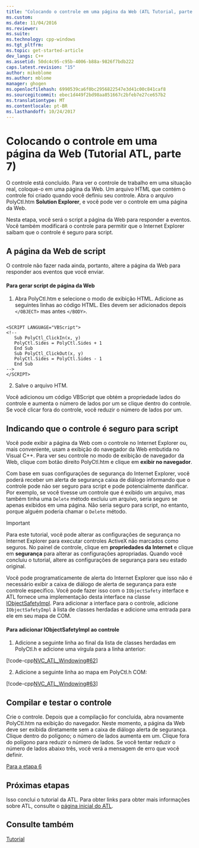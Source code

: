 ```yaml
---
title: "Colocando o controle em uma página da Web (ATL Tutorial, parte 7) | Microsoft Docs"
ms.custom: 
ms.date: 11/04/2016
ms.reviewer: 
ms.suite: 
ms.technology: cpp-windows
ms.tgt_pltfrm: 
ms.topic: get-started-article
dev_langs: C++
ms.assetid: 50dc4c95-c95b-4006-b88a-9826f7bdb222
caps.latest.revision: "15"
author: mikeblome
ms.author: mblome
manager: ghogen
ms.openlocfilehash: 6990539ca6f0bc2956822547e3d41c00c841caf8
ms.sourcegitcommit: ebec1d449f2bd98aa851667c2bfeb7e27ce657b2
ms.translationtype: MT
ms.contentlocale: pt-BR
ms.lasthandoff: 10/24/2017
---
```

# <a name="putting-the-control-on-a-web-page-atl-tutorial-part-7"></a>Colocando o controle em uma página da Web (Tutorial ATL, parte 7)
O controle está concluído. Para ver o controle de trabalho em uma situação real, coloque-o em uma página da Web. Um arquivo HTML que contém o controle foi criado quando você definiu seu controle. Abra o arquivo PolyCtl.htm **Solution Explorer**, e você pode ver o controle em uma página da Web.  
  
 Nesta etapa, você será o script a página da Web para responder a eventos. Você também modificará o controle para permitir que o Internet Explorer saibam que o controle é seguro para script.  
  
## <a name="scripting-the-web-page"></a>A página da Web de script  
 O controle não fazer nada ainda, portanto, altere a página da Web para responder aos eventos que você enviar.  
  
#### <a name="to-script-the-web-page"></a>Para gerar script de página da Web  
  
1.  Abra PolyCtl.htm e selecione o modo de exibição HTML. Adicione as seguintes linhas ao código HTML. Eles devem ser adicionados depois `</OBJECT>` mas antes `</BODY>`.  
  
 ```  
 
 <SCRIPT LANGUAGE="VBScript">  
 <!--  
    Sub PolyCtl_ClickIn(x, y)  
    PolyCtl.Sides = PolyCtl.Sides + 1  
    End Sub  
    Sub PolyCtl_ClickOut(x, y)  
    PolyCtl.Sides = PolyCtl.Sides - 1  
    End Sub  
 -->  
 </SCRIPT>  
 ```  
  
2.  Salve o arquivo HTM.  
  
 Você adicionou um código VBScript que obtém a propriedade lados do controle e aumenta o número de lados por um se clique dentro do controle. Se você clicar fora do controle, você reduzir o número de lados por um.  
  
## <a name="indicating-that-the-control-is-safe-for-scripting"></a>Indicando que o controle é seguro para script  
 Você pode exibir a página da Web com o controle no Internet Explorer ou, mais conveniente, usam a exibição do navegador da Web embutida no Visual C++. Para ver seu controle no modo de exibição de navegador da Web, clique com botão direito PolyCtl.htm e clique em **exibir no navegador**.  
  
 Com base em suas configurações de segurança do Internet Explorer, você poderá receber um alerta de segurança caixa de diálogo informando que o controle pode não ser seguro para script e pode potencialmente danificar. Por exemplo, se você tivesse um controle que é exibido um arquivo, mas também tinha uma `Delete` método excluiu um arquivo, seria seguro se apenas exibidos em uma página. Não seria seguro para script, no entanto, porque alguém poderia chamar o `Delete` método.  
  
> [!IMPORTANT]
>  Para este tutorial, você pode alterar as configurações de segurança no Internet Explorer para executar controles ActiveX não marcados como seguros. No painel de controle, clique em **propriedades da Internet** e clique em **segurança** para alterar as configurações apropriadas. Quando você concluiu o tutorial, altere as configurações de segurança para seu estado original.  
  
 Você pode programaticamente de alerta do Internet Explorer que isso não é necessário exibir a caixa de diálogo de alerta de segurança para este controle específico. Você pode fazer isso com o `IObjectSafety` interface e ATL fornece uma implementação desta interface na classe [IObjectSafetyImpl](../atl/reference/iobjectsafetyimpl-class.md). Para adicionar a interface para o controle, adicione `IObjectSafetyImpl` à lista de classes herdadas e adicione uma entrada para ele em seu mapa de COM.  
  
#### <a name="to-add-iobjectsafetyimpl-to-the-control"></a>Para adicionar IObjectSafetyImpl ao controle  
  
1.  Adicione a seguinte linha ao final da lista de classes herdadas em PolyCtl.h e adicione uma vírgula para a linha anterior:  
  
 [!code-cpp[NVC_ATL_Windowing#62](../atl/codesnippet/cpp/putting-the-control-on-a-web-page-atl-tutorial-part-7_1.h)]  
  
2.  Adicione a seguinte linha ao mapa em PolyCtl.h COM:  
  
 [!code-cpp[NVC_ATL_Windowing#63](../atl/codesnippet/cpp/putting-the-control-on-a-web-page-atl-tutorial-part-7_2.h)]  
  
## <a name="building-and-testing-the-control"></a>Compilar e testar o controle  
 Crie o controle. Depois que a compilação for concluída, abra novamente PolyCtl.htm na exibição do navegador. Neste momento, a página da Web deve ser exibida diretamente sem a caixa de diálogo alerta de segurança. Clique dentro do polígono; o número de lados aumenta em um. Clique fora do polígono para reduzir o número de lados. Se você tentar reduzir o número de lados abaixo três, você verá a mensagem de erro que você definir.  
  
 [Para a etapa 6](../atl/adding-a-property-page-atl-tutorial-part-6.md)  
  
## <a name="next-steps"></a>Próximas etapas  
 Isso conclui o tutorial da ATL. Para obter links para obter mais informações sobre ATL, consulte o [página inicial do ATL](../atl/active-template-library-atl-concepts.md).  
  
## <a name="see-also"></a>Consulte também  
 [Tutorial](../atl/active-template-library-atl-tutorial.md)

